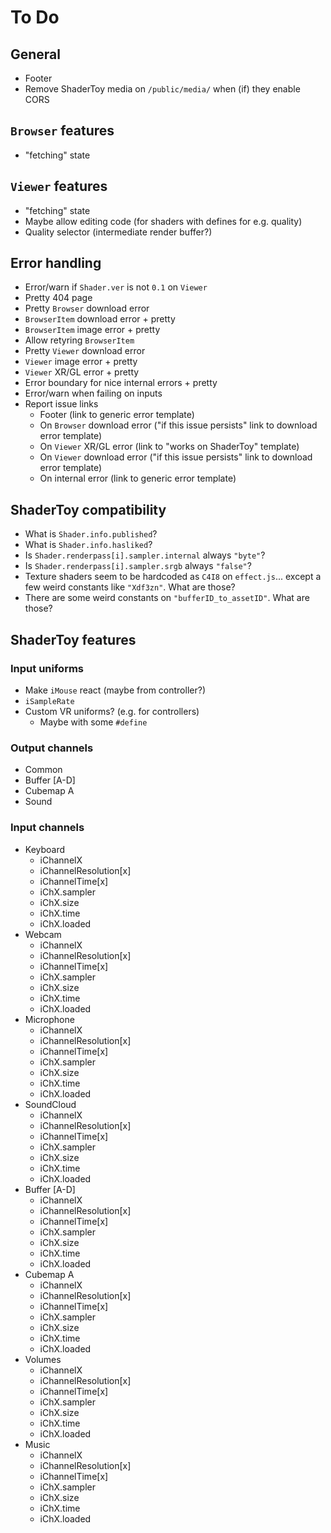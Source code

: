 # To Do

## General

- Footer
- Remove ShaderToy media on `/public/media/` when (if) they enable CORS

## `Browser` features

- "fetching" state

## `Viewer` features

- "fetching" state
- Maybe allow editing code (for shaders with defines for e.g. quality)
- Quality selector (intermediate render buffer?)

## Error handling

- Error/warn if `Shader.ver` is not `0.1` on `Viewer`
- Pretty 404 page
- Pretty `Browser` download error
- `BrowserItem` download error + pretty
- `BrowserItem` image error + pretty
- Allow retyring `BrowserItem`
- Pretty `Viewer` download error
- `Viewer` image error + pretty
- `Viewer` XR/GL error + pretty
- Error boundary for nice internal errors + pretty
- Error/warn when failing on inputs
- Report issue links
  - Footer (link to generic error template)
  - On `Browser` download error ("if this issue persists" link to download error
    template)
  - On `Viewer` XR/GL error (link to "works on ShaderToy" template)
  - On `Viewer` download error ("if this issue persists" link to download error
    template)
  - On internal error (link to generic error template)

## ShaderToy compatibility

- What is `Shader.info.published`?
- What is `Shader.info.hasliked`?
- Is `Shader.renderpass[i].sampler.internal` always `"byte"`?
- Is `Shader.renderpass[i].sampler.srgb` always `"false"`?
- Texture shaders seem to be hardcoded as `C4I8` on `effect.js`... except a few
  weird constants like `"Xdf3zn"`. What are those?
- There are some weird constants on `"bufferID_to_assetID"`. What are those?

## ShaderToy features

### Input uniforms

- Make `iMouse` react (maybe from controller?)
- `iSampleRate`
- Custom VR uniforms? (e.g. for controllers)
  - Maybe with some `#define`

### Output channels

- Common
- Buffer [A-D]
- Cubemap A
- Sound

### Input channels

- Keyboard
  - iChannelX
  - iChannelResolution[x]
  - iChannelTime[x]
  - iChX.sampler
  - iChX.size
  - iChX.time
  - iChX.loaded
- Webcam
  - iChannelX
  - iChannelResolution[x]
  - iChannelTime[x]
  - iChX.sampler
  - iChX.size
  - iChX.time
  - iChX.loaded
- Microphone
  - iChannelX
  - iChannelResolution[x]
  - iChannelTime[x]
  - iChX.sampler
  - iChX.size
  - iChX.time
  - iChX.loaded
- SoundCloud
  - iChannelX
  - iChannelResolution[x]
  - iChannelTime[x]
  - iChX.sampler
  - iChX.size
  - iChX.time
  - iChX.loaded
- Buffer [A-D]
  - iChannelX
  - iChannelResolution[x]
  - iChannelTime[x]
  - iChX.sampler
  - iChX.size
  - iChX.time
  - iChX.loaded
- Cubemap A
  - iChannelX
  - iChannelResolution[x]
  - iChannelTime[x]
  - iChX.sampler
  - iChX.size
  - iChX.time
  - iChX.loaded
- Volumes
  - iChannelX
  - iChannelResolution[x]
  - iChannelTime[x]
  - iChX.sampler
  - iChX.size
  - iChX.time
  - iChX.loaded
- Music
  - iChannelX
  - iChannelResolution[x]
  - iChannelTime[x]
  - iChX.sampler
  - iChX.size
  - iChX.time
  - iChX.loaded
